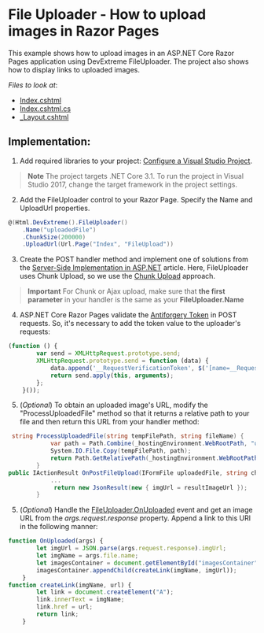# File Uploader - How to upload images in Razor Pages

This example shows how to upload images in an ASP.NET Core Razor Pages application using DevExtreme FileUploader. The project also shows how to display links to uploaded images.

*Files to look at*:

* [Index.cshtml](./CS/FileUploadRazorPages/Pages/Index.cshtml)
* [Index.cshtml.cs](./CS/FileUploadRazorPages/Pages/Index.cshtml.cs)
* [_Layout.cshtml](./CS/FileUploadRazorPages/Pages/_Layout.cshtml)


## Implementation:

1) Add required libraries to your project: [Configure a Visual Studio Project](https://docs.devexpress.com/AspNetCore/401026/devextreme-based-controls/get-started/configure-a-visual-studio-project).
> **Note** The project targets .NET Core 3.1. To run the project in Visual Studio 2017, change the target framework in the project settings.

2) Add the FileUploader control to your Razor Page. Specify the Name and UploadUrl properties.
```cs
@(Html.DevExtreme().FileUploader()
    .Name("uploadedFile")
    .ChunkSize(200000)
    .UploadUrl(Url.Page("Index", "FileUpload"))
```

3) Create the POST handler method and implement one of solutions from the [Server-Side Implementation in ASP.NET](https://js.devexpress.com/Documentation/Guide/Widgets/FileUploader/Upload_Files/Server-Side_Implementation_in_ASP.NET/) article. Here, FileUploader uses Chunk Upload, so we use the [Chunk Upload](https://js.devexpress.com/Documentation/Guide/Widgets/FileUploader/Upload_Files/Server-Side_Implementation_in_ASP.NET/#Chunk_Upload) approach.

> **Important** For Chunk or Ajax upload, make sure that **the first parameter** in your handler is the same as your **FileUploader.Name**

4) ASP.NET Core Razor Pages validate the [Antiforgery Token](https://www.learnrazorpages.com/security/request-verification) in POST requests. So, it's necessary to add the token value to the uploader's requests:
```js
(function () {
        var send = XMLHttpRequest.prototype.send;
        XMLHttpRequest.prototype.send = function (data) {
            data.append('__RequestVerificationToken', $('[name=__RequestVerificationToken]').val());
            return send.apply(this, arguments);
        };
    }());
```

5) (*Optional*) To obtain an uploaded image's URL, modify the "ProcessUploadedFile" method so that it returns a relative path to your file and then return this URL from your handler method:
```cs
 string ProcessUploadedFile(string tempFilePath, string fileName) {
            var path = Path.Combine(_hostingEnvironment.WebRootPath, "uploads", fileName);
            System.IO.File.Copy(tempFilePath, path);
            return Path.GetRelativePath(_hostingEnvironment.WebRootPath, path);
        }
public IActionResult OnPostFileUpload(IFormFile uploadedFile, string chunkMetadata) {
            ...
             return new JsonResult(new { imgUrl = resultImageUrl });
        }
```
5) (*Optional*) Handle the [FileUploader.OnUploaded](https://js.devexpress.com/Documentation/ApiReference/UI_Widgets/dxFileUploader/Configuration/#onUploaded) event and get an image URL from the *args.request.response* property. Append a link to this URl in the following manner:
```js
function OnUploaded(args) {
        let imgUrl = JSON.parse(args.request.response).imgUrl;
        let imgName = args.file.name;
        let imagesContainer = document.getElementById("imagesContainer");
        imagesContainer.appendChild(createLink(imgName, imgUrl));
    }
function createLink(imgName, url) {
        let link = document.createElement("A");
        link.innerText = imgName;
        link.href = url;
        return link;
    }
```


